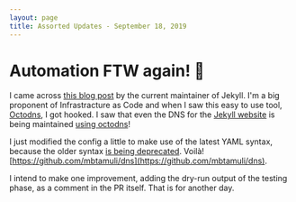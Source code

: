 ```yaml
---
layout: page
title: Assorted Updates - September 18, 2019
---
```


# Automation FTW again! :rocket:

I came across [this blog post](https://byparker.com/blog/2018/use-git-github-to-manage-your-dns-with-octodns/) by the current maintainer of Jekyll. I'm a big proponent of Infrastracture as Code and when I saw this easy to use tool, [Octodns](https://github.com/github/octodns), I got hooked. I saw that even the DNS for the [Jekyll website](https://jekyllrb.com/) is being maintained [using octodns](https://github.com/jekyll/dns)!

I just modified the config a little to make use of the latest YAML syntax, because the older syntax [is being deprecated](https://help.github.com/en/articles/migrating-github-actions-from-hcl-syntax-to-yaml-syntax#about-the-new-yaml-syntax-for-github-actions). Voilà! [https://github.com/mbtamuli/dns](https://github.com/mbtamuli/dns).

I intend to make one improvement, adding the dry-run output of the testing phase, as a comment in the PR itself. That is for another day.

